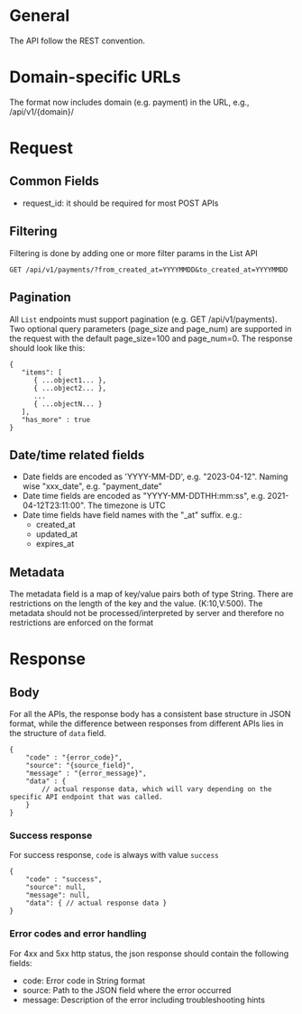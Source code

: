 # General
The API follow the REST convention.

# Domain-specific URLs
The format now includes domain (e.g. payment) in the URL, e.g., /api/v1/{domain}/

# Request

## Common Fields
- request_id: it should be required for most POST APIs

## Filtering
Filtering is done by adding one or more filter params in the List API
```
GET /api/v1/payments/?from_created_at=YYYYMMDD&to_created_at=YYYYMMDD
```

## Pagination
All `List` endpoints must support pagination (e.g. GET /api/v1/payments).  Two optional query parameters (page_size and page_num) are supported in the request with the default page_size=100 and page_num=0.  The response should look like this: 
```
{ 
   "items": [ 
      { ...object1... }, 
      { ...object2... },
      ... 
      { ...objectN... } 
   ], 
   "has_more" : true
}
```

## Date/time related fields
- Date fields are encoded as 'YYYY-MM-DD', e.g. "2023-04-12".  Naming wise "xxx_date", e.g. "payment_date"
- Date time fields are encoded as "YYYY-MM-DDTHH:mm:ss", e.g. 2021-04-12T23:11:00".  The timezone is UTC
- Date time fields have field names with the "_at" suffix.  e.g.:
  - created_at
  - updated_at
  - expires_at

## Metadata
The metadata field is a map of key/value pairs both of type String.
There are restrictions on the length of the key and the value. (K:10,V:500).
The metadata should not be processed/interpreted by server and therefore no restrictions are enforced on the format



# Response
## Body
For all the APIs, the response body has a consistent base structure in JSON format, while the difference between responses from different APIs lies in the structure of `data` field. 
```
{
    "code" : "{error_code}",
    "source": "{source_field}",
    "message" : "{error_message}",
    "data" : {
        // actual response data, which will vary depending on the specific API endpoint that was called.
    }
}
```
### Success response
For success response, `code` is always with value `success`  
```
{
    "code" : "success",
    "source": null,
    "message": null,
    "data": { // actual response data }
}
```
### Error codes and error handling
For 4xx and 5xx http status, the json response should contain the following fields:
- code: Error code in String format
- source: Path to the JSON field where the error occurred
- message: Description of the error including troubleshooting hints
